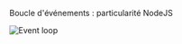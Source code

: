 Boucle d'événements : particularité NodeJS

![Event loop](assets/img/NodeJS-EventedIOAsyncIO_latest.png)